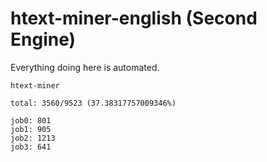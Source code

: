 # htext-miner-english (Second Engine)

Everything doing here is automated.

```
htext-miner

total: 3560/9523 (37.38317757009346%)

job0: 801
job1: 905
job2: 1213
job3: 641
```